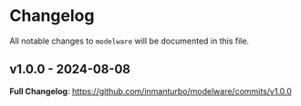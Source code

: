 # Changelog

All notable changes to `modelware` will be documented in this file.

## v1.0.0 - 2024-08-08

**Full Changelog**: https://github.com/inmanturbo/modelware/commits/v1.0.0
